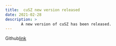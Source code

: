 ```yaml
---
title:  cuSZ new version released
date: 2021-02-28
description: >
       A new version of cuSZ has been released.
---
```


Github<a href="https://github.com/szcompressor/cuSZ/releases/tag/v0.3-rc1">link</a>

